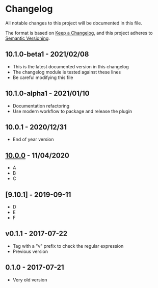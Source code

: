# Changelog

All notable changes to this project will be documented in this file.

The format is based on [Keep a Changelog](https://keepachangelog.com/en/1.0.0/),
and this project adheres to [Semantic Versioning](https://semver.org/spec/v2.0.0.html).

## 10.1.0-beta1 - 2021/02/08

- This is the latest documented version in this changelog
- The changelog module is tested against these lines
- Be careful modifying this file

## 10.1.0-alpha1 - 2021/01/10

- Documentation refactoring
- Use modern workflow to package and release the plugin

## 10.0.1 - 2020/12/31

- End of year version

## [10.0.0](https://github.com/opengisch/qgis-plugin-ci/releases/tag/1.8.4) - 11/04/2020

- A
- B
- C

## [9.10.1] - 2019-09-11

- D
- E
- F

## v0.1.1 - 2017-07-22

* Tag with a "v" prefix to check the regular expression
* Previous version

## 0.1.0 - 2017-07-21

* Very old version
